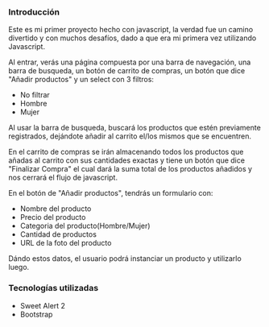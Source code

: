### Introducción
Este es mi primer proyecto hecho con javascript, la verdad fue un camino divertido y con muchos desafíos, dado a que era mi primera vez utilizando Javascript. 

Al entrar, verás una página compuesta por una barra de navegación, una barra de busqueda, un botón de carrito de compras, un botón que dice "Añadir productos" y un select con 3 filtros:
- No filtrar
- Hombre
- Mujer

Al usar la barra de busqueda, buscará los productos que estén previamente registrados, dejándote añadir al carrito el/los mismos que se encuentren.

En el carrito de compras se irán almacenando todos los productos que añadas al carrito con sus cantidades exactas y tiene un botón que dice "Finalizar Compra" el cual dará la suma total de los productos añadidos y nos cerrará el flujo de javascript.

En el botón de "Añadir productos", tendrás un formulario con:
- Nombre del producto
- Precio del producto
- Categoria del producto(Hombre/Mujer)
- Cantidad de productos
- URL de la foto del producto

Dándo estos datos, el usuario podrá instanciar un producto y utilizarlo luego.

### Tecnologías utilizadas
- Sweet Alert 2
- Bootstrap
